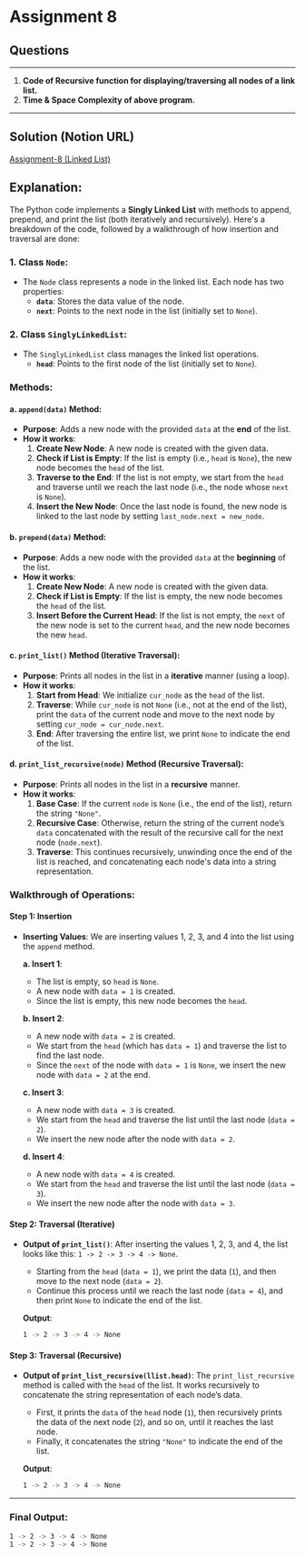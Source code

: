 # Assignment 8

## **Questions**

---

1. **Code of Recursive function for displaying/traversing all nodes of a link list.**
2. **Time & Space Complexity of above program.**

---

## Solution (Notion URL)

[Assignment-8 (Linked List)](https://mohammed-varaliya.notion.site/Assignment-9-Linked-List-13c9033ff71580e9a0dcccc42d703130?pvs=4)

## Explanation:

The Python code implements a **Singly Linked List** with methods to append, prepend, and print the list (both iteratively and recursively). Here's a breakdown of the code, followed by a walkthrough of how insertion and traversal are done:

### 1. **Class `Node`:**

- The `Node` class represents a node in the linked list. Each node has two properties:
  - **`data`**: Stores the data value of the node.
  - **`next`**: Points to the next node in the list (initially set to `None`).

### 2. **Class `SinglyLinkedList`:**

- The `SinglyLinkedList` class manages the linked list operations.
  - **`head`**: Points to the first node of the list (initially set to `None`).

### Methods:

#### **a. `append(data)` Method:**

- **Purpose**: Adds a new node with the provided `data` at the **end** of the list.
- **How it works**:
  1.  **Create New Node**: A new node is created with the given data.
  2.  **Check if List is Empty**: If the list is empty (i.e., `head` is `None`), the new node becomes the `head` of the list.
  3.  **Traverse to the End**: If the list is not empty, we start from the `head` and traverse until we reach the last node (i.e., the node whose `next` is `None`).
  4.  **Insert the New Node**: Once the last node is found, the new node is linked to the last node by setting `last_node.next = new_node`.

#### **b. `prepend(data)` Method:**

- **Purpose**: Adds a new node with the provided `data` at the **beginning** of the list.
- **How it works**:
  1.  **Create New Node**: A new node is created with the given data.
  2.  **Check if List is Empty**: If the list is empty, the new node becomes the `head` of the list.
  3.  **Insert Before the Current Head**: If the list is not empty, the `next` of the new node is set to the current `head`, and the new node becomes the new `head`.

#### **c. `print_list()` Method (Iterative Traversal):**

- **Purpose**: Prints all nodes in the list in a **iterative** manner (using a loop).
- **How it works**:
  1.  **Start from Head**: We initialize `cur_node` as the `head` of the list.
  2.  **Traverse**: While `cur_node` is not `None` (i.e., not at the end of the list), print the `data` of the current node and move to the next node by setting `cur_node = cur_node.next`.
  3.  **End**: After traversing the entire list, we print `None` to indicate the end of the list.

#### **d. `print_list_recursive(node)` Method (Recursive Traversal):**

- **Purpose**: Prints all nodes in the list in a **recursive** manner.
- **How it works**:
  1.  **Base Case**: If the current `node` is `None` (i.e., the end of the list), return the string `"None"`.
  2.  **Recursive Case**: Otherwise, return the string of the current node’s `data` concatenated with the result of the recursive call for the next node (`node.next`).
  3.  **Traverse**: This continues recursively, unwinding once the end of the list is reached, and concatenating each node's data into a string representation.

### Walkthrough of Operations:

#### **Step 1: Insertion**

- **Inserting Values**: We are inserting values 1, 2, 3, and 4 into the list using the `append` method.

  **a. Insert 1**:

  - The list is empty, so `head` is `None`.
  - A new node with `data = 1` is created.
  - Since the list is empty, this new node becomes the `head`.

  **b. Insert 2**:

  - A new node with `data = 2` is created.
  - We start from the `head` (which has `data = 1`) and traverse the list to find the last node.
  - Since the `next` of the node with `data = 1` is `None`, we insert the new node with `data = 2` at the end.

  **c. Insert 3**:

  - A new node with `data = 3` is created.
  - We start from the `head` and traverse the list until the last node (`data = 2`).
  - We insert the new node after the node with `data = 2`.

  **d. Insert 4**:

  - A new node with `data = 4` is created.
  - We start from the `head` and traverse the list until the last node (`data = 3`).
  - We insert the new node after the node with `data = 3`.

#### **Step 2: Traversal (Iterative)**

- **Output of `print_list()`**:
  After inserting the values 1, 2, 3, and 4, the list looks like this: `1 -> 2 -> 3 -> 4 -> None`.

  - Starting from the `head` (`data = 1`), we print the data (`1`), and then move to the next node (`data = 2`).
  - Continue this process until we reach the last node (`data = 4`), and then print `None` to indicate the end of the list.

  **Output**:

  ```bash
  1 -> 2 -> 3 -> 4 -> None
  ```

#### **Step 3: Traversal (Recursive)**

- **Output of `print_list_recursive(llist.head)`**:
  The `print_list_recursive` method is called with the `head` of the list. It works recursively to concatenate the string representation of each node’s data.

  - First, it prints the `data` of the `head` node (`1`), then recursively prints the data of the next node (`2`), and so on, until it reaches the last node.
  - Finally, it concatenates the string `"None"` to indicate the end of the list.

  **Output**:

  ```bash
  1 -> 2 -> 3 -> 4 -> None
  ```

---

### Final Output:

```bash
1 -> 2 -> 3 -> 4 -> None
1 -> 2 -> 3 -> 4 -> None
```
